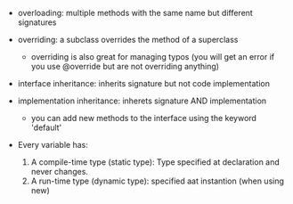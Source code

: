 - overloading: multiple methods with the same name but different signatures
- overriding: a subclass overrides the method of a superclass
  - overriding is also great for managing typos (you will get an error if you use @override but are not overriding anything)

- interface inheritance: inherits signature but not code implementation
- implementation inheritance: inherets signature AND implementation
  - you can add new methods to the interface using the keyword 'default'


- Every variable has:
  1. A compile-time type (static type): Type specified at declaration and never changes.
  2. A run-time type (dynamic type): specified aat instantion (when using new)
